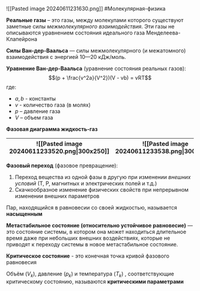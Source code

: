 ![[Pasted image 20240611231630.png]]
#Молекулярная-физика 

**Реальные газы** – это газы, между молекулами которого существуют заметные силы *межмолекулярного взаимодействия*. Эти газы не описываются уравнением состояния идеального газа Менделеева-Клапейрона

**Силы Ван-дер-Ваальса** — силы межмолекулярного (и межатомного) взаимодействия с энергией 10—20 кДж/моль.

**Уравнение Ван-дер-Ваальса** (уравнение состояния реальных газов):$$(p + \frac{v^2a}{V^2})(V - vb) = vRT$$где: 
- $a, b$ - константы
- $v$ - количество газа (в молях)
- $p$ – давление газа
- $V$ – объем газа

**Фазовая диаграмма жидкость-газ**

| ![[Pasted image 20240611233520.png\|300x250]] | ![[Pasted image 20240611233538.png\|300x250]] |
| --------------------------------------------- | --------------------------------------------- |
**Фазовый переход** (фазовое превращение):

1. Переход вещества из одной фазы в другую при изменении *внешних условий* (Т, Р, магнитных и электрических полей и т.д.)
2. Cкачкообразное изменение физических свойств при непрерывном изменении внешних параметров

Пар, находящийся в равновесии со своей жидкостью, называется **насыщенным**

**Метастабильное состояние (относительно устойчивое равновесие)** — это состояние системы, в котором она может находиться длительное время даже при небольших внешних воздействиях, которые не приводят к переходу системы в новое метастабильное состояние.

**Критическое состояние** - это конечная точка кривой фазового равновесия 

Объём ($V_k$), давление ($p_k$) и температура ($T_k$) , соответствующие критическому состоянию, называются **критическими параметрами**